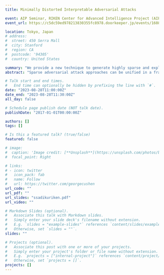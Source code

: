 ```yaml
---
title: Minimally Distorted Interpretable Adversarial Attacks

event: AIP Seminar, RIKEN Center for Advanced Intelligence Project (AIP)
event_url: https://c5dc59ed978213830355fc8978.doorkeeper.jp/events/160875

location: Tokyo, Japan
# address:
#  street: 450 Serra Mall
#  city: Stanford
#  region: CA
#  postcode: '94305'
#  country: United States

summary: "We provide a new technique to generate highly sparse and explainable adversarial attacks. "
abstract: "Sparse adversarial attack approaches can be unified in a framework that is often based on a convex relaxation of the domain of the generated perturbation. However, there is a priori no real need for convexity relaxation. We consider generating adversarial images with a non-convex loss in a non-convex l_p neighbourhood of an input image, thus stepping away from the l_0 combinatorial problem while remaining as continuous but sparser than the l_1 ball. We formalise the concept of finding adversarial examples as an explicit optimization problem for the special case of p=1/2, for which we have access to an efficient proximal operator. In order to enhance the interpretability of generated attacks, we adjust the regularization parameter of the perturbation for each pixel separately. This modification increases the likelihood of perturbing pixels that are in proximity to the already perturbed pixels. Experiments show that our method computes highly sparse and interpretable adversarial examples for ImageNet models."

# Talk start and end times.
#   End time can optionally be hidden by prefixing the line with `#`.
date: "2023-08-28T11:00:00Z"
date_end: "2023-08-28T11:30:00Z"
all_day: false

# Schedule page publish date (NOT talk date).
publishDate: "2017-01-01T00:00:00Z"

authors: []
tags: []

# Is this a featured talk? (true/false)
featured: false

# image:
#  caption: 'Image credit: [**Unsplash**](https://unsplash.com/photos/bzdhc5b3Bxs)'
#  focal_point: Right

# links:
# - icon: twitter
#   icon_pack: fab
#   name: Follow
#   url: https://twitter.com/georgecushen
url_code: ""
url_pdf: ""
url_slides: "ssadikuriken.pdf"
url_video: ""

# Markdown Slides (optional).
#   Associate this talk with Markdown slides.
#   Simply enter your slide deck's filename without extension.
#   E.g. `slides = "example-slides"` references `content/slides/example-slides.md`.
#   Otherwise, set `slides = ""`.
slides: ""

# Projects (optional).
#   Associate this post with one or more of your projects.
#   Simply enter your project's folder or file name without extension.
#   E.g. `projects = ["internal-project"]` references `content/project/deep-learning/index.md`.
#   Otherwise, set `projects = []`.
projects: []
---
```


